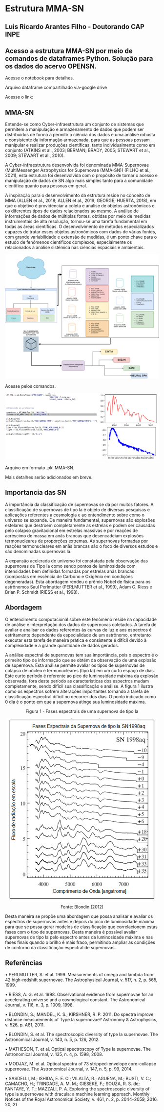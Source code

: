 # Estrutura MMA-SN
## Luis Ricardo Arantes Filho - Doutorando CAP INPE

## Acesso a estrutura MMA-SN por meio de comandos de dataframes Python. Solução para os dados do acervo OPENSN.

Acesse o notebook para detalhes.

Arquivo dataframe compartilhado via-google drive

Acesse o link: 


## MMA-SN

Entende-se como Cyber-infraestrutura um conjunto de sistemas que permitem a manipulação e armazenamento de dados que podem ser distribuídos de
forma a permitir a ciência dos dados e uma análise robusta e consistente da informação armazenada, para que as pessoas possam manipular e realizar produções científicas, tanto individualmente como em conjunto (ATKINS et al., 2003; BERMAN;
BRADY, 2005; STEWART et al., 2009; STEWART et al., 2010).

A Cyber-infraestrutura desenvolvida foi denominada MMA-Supernovae (MultiMessenger Astrophysics for Supernovae (MMA-SN)) (FILHO et al., 2021), esta estrutura foi desenvolvida com o propósito de tornar o acesso e manipulação de dados de SN algo mais simples tanto para a comunidade científica quanto para pessoas em geral.

A inspiração para o desenvolvimento da estrutura reside no conceito de MMA (ALLEN et al., 2018; ALLEN et al., 2019; GEORGE; HUERTA, 2018), em que o objetivo é providenciar a coleta e análise de objetos astronômicos e os diferentes tipos de dados relacionados ao mesmo. A análise de informações de dados de múltiplas fontes, obtidas por meio de medidas instrumentais de alta resolução, tornou-se uma tarefa fundamental em todas as áreas científicas. O desenvolvimento de métodos especializados capazes de tratar esses objetos astronômicos com dados de várias fontes, com grande variabilidade e extensão de medidas, é um ponto chave para o estudo de fenômenos científicos complexos, especialmente os relacionados à análise sistêmica nas ciências espaciais e ambientais.

<p align="center">
<img src="https://github.com/LuisRicardoAF/Multi-messenger-Astrophysics-for-Supernovae-MMA-SN-/blob/main/Diagrama_MMA_completo.drawio.png">
</p>


Acesse pelos comandos.


<p align="center">
<img src="https://github.com/LuisRicardoAF/Multi-messenger-Astrophysics-for-Supernovae-MMA-SN-/blob/main/comandos.png">
</p>

Arquivo em formato .pkl MMA-SN.

Mais detalhes serão adicionados em breve.



## Importancia das SN
A importância da classificação de supernovas se dá por muitos fatores. A classificação de supernovas de tipo Ia é objeto de diversas pesquisas e aplicações referentes a cosmologia e ao entendimento sobre como o universo se expande.
De maneira fundamental, supernovas são explosões estelares que destroem completamente as estrelas e podem ser causadas pelo colapso gravitacional em estrelas massivas e por reações de acréscimo de massa em anãs brancas que desencadeiam explosões termonucleares de proporções extremas. As supernovas formadas por reações termonucleares em anãs brancas são o foco de diversos estudos e são denominadas supernovas Ia.

A expansão acelerada do universo foi constatada pela observação das supernovas de Tipo Ia como sendo pontos de luminosidade com intensidades bem definidas formadas por estrelas anãs brancas (compostas em essência de Carbono e Oxigênio em condições degeneradas). Esta abordagem rendeu o prêmio Nobel de física para os astrônomos Saul Perlmutter (PERLMUTTER et al., 1999), Adam G. Riess e Brian P. Schmidt (RIESS et al., 1998).

## Abordagem

O entendimento computacional sobre este fenômeno reside na capacidade de análise e interpretação dos dados de supernovas coletados. A tarefa de avaliar e analisar os dados referentes às curvas de luz e aos espectros é estritamente dependente da especialidade de um astrônomo, entretanto executar esta tarefa de maneira prática e consistente é difícil devido à complexidade e a grande quantidade de dados gerados.

A análise espectral de supernovas tem sua importância, pois o espectro é o primeiro tipo de informação que se obtém da observação de uma explosão de supernova. Esta análise permite avaliar os tipos de supernovas de colapso de núcleo e termonucleares (tipo Ia) em um curto espaço de dias. Este curto período é referente ao pico de luminosidade máxima da explosão observada, fora deste período as características dos espectros mudam completamente, sendo difícil sua classificação e análise. A figura 1 ilustra como os espectros sofrem alterações importantes tornando a tarefa de classificação espectral dificil no decorrer dos dias. O ponto indicado como 0 dia é o ponto em que a supernova atinge sua luminosidade máxima.

<p align="center"> Figura 1 - Fases espectrais de uma supernova de tipo Ia</p>

<p align="center">
<img src="https://github.com/LuisRicardoAF/Luis_Ricardo_DataScience_Files/blob/master/phases.png">
</p>

<p align="center"> Fonte: Blondin (2012)</p>

Desta maneira se propõe uma abordagem que possa analisar e avaliar os espectros de supernovas antes e depois do pico de luminosidade máxima para que se possa gerar modelos de classificação que correlacionem estas fases com o tipo de supernovas. Desta maneira é possível avaliar supernovas de tipo Ia pelo espectro antes da luminosidade máxima e nas fases finais quando o brilho é mais fraco, permitindo ampliar as condições de contorno da classificação espectral de supernovas.

## Referências

•	PERLMUTTER, S. et al. 1999. Measurements of omega and lambda from 42 high-redshift supernovae. The Astrophysical Journal, v. 517, n. 2, p. 565, 1999.

•	RIESS, A. G. et al. 1998. Observational evidence from supernovae for an accelerating universe and a cosmological constant. The Astronomical Journal, v. 116, n. 3, p. 1009, 1998.

•	BLONDIN, S.; MANDEL, K. S.; KIRSHNER, R. P. 2011. Do spectra improve distance measurements of Type Ia supernovae? Astronomy & Astrophysics, v. 526, p. A81, 2011.

•	BLONDIN, S. et al. The spectroscopic diversity of type Ia supernovae. The Astronomical Journal, v. 143, n. 5, p. 126, 2012.

•	MATHESON, T. et al. Optical spectroscopy of Type Ia supernovae. The Astronomical Journal, v. 135, n. 4, p. 1598, 2008.

•	MODJAZ, M. et al. Optical spectra of 73 stripped-envelope core-collapse supernovae. The Astronomical Journal, v. 147, n. 5, p. 99, 2014.

• SASDELLI, M.; ISHIDA, E. E. O.; VILALTA, R.; AGUENA, M.; BUSTI, V. C.; CAMACHO, H.; TRINDADE, A. M. M.; GIESEKE, F.; SOUZA, R. S. de;
FANTAYE, Y. T.; MAZZALI, P. A. Exploring the spectroscopic diversity of type ia supernovae with dracula: a machine learning approach. Monthly Notices of the Royal Astronomical Society, v. 461, n. 2, p. 2044–2059, 2016. 20, 21
